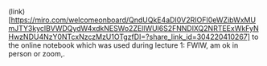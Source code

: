 (link)[https://miro.com/welcomeonboard/QndUQkE4aDI0V2RIOFI0eWZibWxMUmJTY3kyclBVWDQydW4xdkNESWo2ZEllWUl6S2FNNDlXQ2NRTEExWkFyNHwzNDU4NzY0NTcxNzczMzU1OTgzfDI=?share_link_id=304220410267] to the online notebook which was used during lecture 1:  FWIW, am ok in person or zoom,. 

